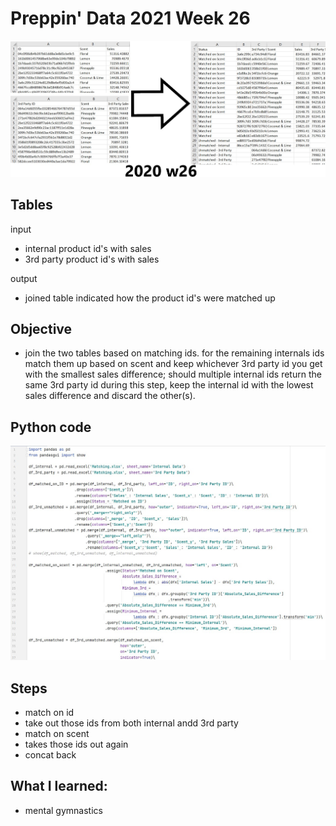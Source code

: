 # Preppin' Data 2021 Week 26
<img src='2020 w26.jpg?raw=true' alt="Python code for bonus charts">

## Tables
input
* internal product id's with sales
* 3rd party product id's with sales

output
* joined table indicated how the  product id's were matched up

## Objective
* join the two tables based on matching ids. for the remaining internals ids match them up based on scent and keep whichever 3rd party id you get with the smallest sales difference; should multiple internal ids return the same 3rd party id during this step, keep the internal id with the lowest sales difference and discard the other(s).

## Python code
<a href="solution.py">
<img src='code snippit.jpg?raw=true' alt="Python code">
</a>

##  Steps
* match on id
* take out those ids from both internal andd 3rd party
* match on scent
* takes those ids out again 
* concat back

## What I learned:
* mental gymnastics 
